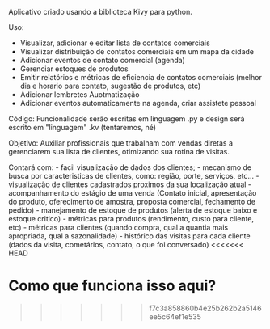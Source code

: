 Aplicativo criado usando a biblioteca Kivy para python.

Uso:
- Visualizar, adicionar e editar lista de contatos comerciais
- Visualizar distribuição de contatos comerciais em um mapa da cidade
- Adicionar eventos de contato comercial (agenda)
- Gerenciar estoques de produtos
- Emitir relatórios e métricas de eficiencia de contatos comerciais (melhor dia e horario para contato, sugestão de produtos, etc)
- Adicionar lembretes
Auotmatização
- Adicionar eventos automaticamente na agenda, criar assistete pessoal

Código:
Funcionalidade serão escritas em linguagem .py e design será escrito em "linguagem" .kv (tentaremos, né)

Objetivo:
Auxiliar profissionais que trabalham com vendas diretas a gerenciarem sua lista de clientes, otimizando sua rotina de visitas.

Contará com: 
    - facil visualização de dados dos clientes;
    - mecanismo de busca por caracteristicas de clientes, como: região, porte, serviços, etc...
    - visualização de clientes cadastrados proximos da sua localização atual
    - acompanhamento do estágio de uma venda (Contato inicial, apresentação do produto, oferecimento de amostra, proposta comercial, fechamento de pedido)
    - manejamento de estoque de produtos (alerta de estoque baixo e estoque critico)
    - métricas para produtos (rendimento, custo para cliente, etc)
    - métricas para clientes (quando compra, qual a quantia mais apropriada, qual a sazonalidade)
    - histórico das visitas para cada cliente (dados da visita, cometários, contato, o que foi conversado)
<<<<<<< HEAD

Como que funciona isso aqui?
=======
    
>>>>>>> f7c3a858860b4e25b262b2a5146ee5c64ef1e535
